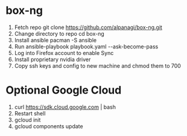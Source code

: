 # box-ng

1. Fetch repo git clone https://github.com/alpanagi/box-ng.git
2. Change directory to repo cd box-ng
3. Install ansible pacman -S ansible
4. Run ansible-playbook playbook.yaml --ask-become-pass
5. Log into Firefox account to enable Sync
6. Install proprietary nvidia driver
7. Copy ssh keys and config to new machine and chmod them to 700

# Optional Google Cloud

1. curl https://sdk.cloud.google.com | bash
2. Restart shell
3. gcloud init
4. gcloud components update
